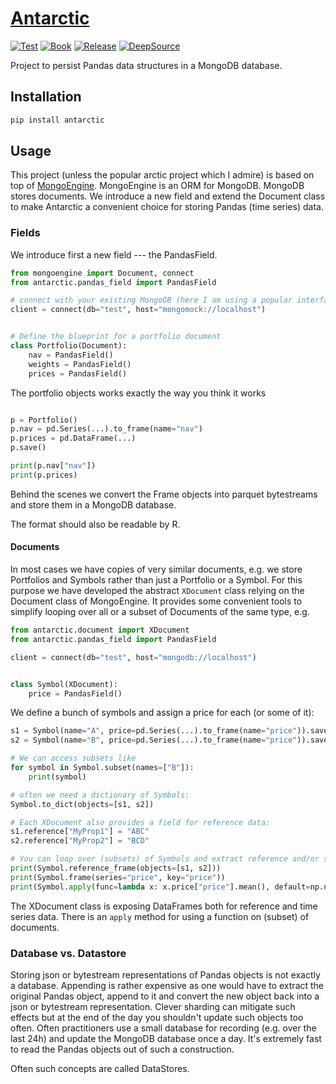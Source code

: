 # [Antarctic](https://tschm.github.io/antarctic/)

[![Test](https://github.com/tschm/antarctic/actions/workflows/main.yml/badge.svg)](https://github.com/tschm/antarctic/actions/workflows/main.yml)
[![Book](https://github.com/tschm/antarctic/actions/workflows/book.yml/badge.svg)](https://github.com/tschm/antarctic/actions/workflows/book.yml)
[![Release](https://github.com/tschm/antarctic/workflows/Release/badge.svg)](https://github.com/tschm/antarctic/actions/)
[![DeepSource](https://deepsource.io/gh/tschm/antarctic.svg/?label=active+issues&show_trend=true&token=Ap44D1XBPLUb19JqC763UIWf)](https://deepsource.io/gh/tschm/antarctic/?ref=repository-badge)

Project to persist Pandas data structures in a MongoDB database.

## Installation
```python
pip install antarctic
```

##  Usage
This project (unless the popular arctic project which I admire) is based on top of [MongoEngine](https://pypi.org/project/mongoengine/).
MongoEngine is an ORM for MongoDB. MongoDB stores documents. We introduce a new field and extend the Document class
to make Antarctic a convenient choice for storing Pandas (time series) data.

### Fields
We introduce first a new field --- the PandasField.

```python
from mongoengine import Document, connect
from antarctic.pandas_field import PandasField

# connect with your existing MongoDB (here I am using a popular interface mocking a MongoDB)
client = connect(db="test", host="mongomock://localhost")


# Define the blueprint for a portfolio document
class Portfolio(Document):
	nav = PandasField()
	weights = PandasField()
	prices = PandasField()
```

The portfolio objects works exactly the way you think it works

```python

p = Portfolio()
p.nav = pd.Series(...).to_frame(name="nav")
p.prices = pd.DataFrame(...)
p.save()

print(p.nav["nav"])
print(p.prices)
```

Behind the scenes we convert the Frame objects into parquet bytestreams and
store them in a MongoDB database.

The format should also be readable by R.

#### Documents

In most cases we have copies of very similar documents, e.g. we store Portfolios and Symbols rather than just a Portfolio or a Symbol.
For this purpose we have developed the abstract `XDocument` class relying on the Document class of MongoEngine.
It provides some convenient tools to simplify looping over all or a subset of Documents of the same type, e.g.

```python
from antarctic.document import XDocument
from antarctic.pandas_field import PandasField

client = connect(db="test", host="mongodb://localhost")


class Symbol(XDocument):
	price = PandasField()
```
We define a bunch of symbols and assign a price for each (or some of it):

```python
s1 = Symbol(name="A", price=pd.Series(...).to_frame(name="price")).save()
s2 = Symbol(name="B", price=pd.Series(...).to_frame(name="price")).save()

# We can access subsets like
for symbol in Symbol.subset(names=["B"]):
	print(symbol)

# often we need a dictionary of Symbols:
Symbol.to_dict(objects=[s1, s2])

# Each XDocument also provides a field for reference data:
s1.reference["MyProp1"] = "ABC"
s2.reference["MyProp2"] = "BCD"

# You can loop over (subsets) of Symbols and extract reference and/or series data
print(Symbol.reference_frame(objects=[s1, s2]))
print(Symbol.frame(series="price", key="price"))
print(Symbol.apply(func=lambda x: x.price["price"].mean(), default=np.nan))
```

The XDocument class is exposing DataFrames both for reference and time series data.
There is an `apply` method for using a function on (subset) of documents.



### Database vs. Datastore

Storing json or bytestream representations of Pandas objects is not exactly a database. Appending is rather expensive as one would have
to extract the original Pandas object, append to it and convert the new object back into a json or bytestream representation.
Clever sharding can mitigate such effects but at the end of the day you shouldn't update such objects too often. Often practitioners
use a small database for recording (e.g. over the last 24h) and update the MongoDB database once a day. It's extremely fast to read the Pandas objects
out of such a construction.

Often such concepts are called DataStores.
